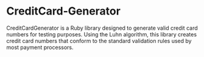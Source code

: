 # CreditCard-Generator
CreditCardGenerator is a Ruby library designed to generate valid credit card numbers for testing purposes. Using the Luhn algorithm, this library creates credit card numbers that conform to the standard validation rules used by most payment processors.
